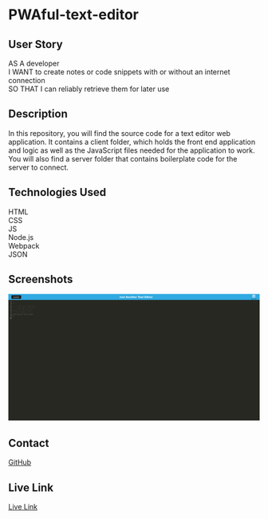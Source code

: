 # PWAful-text-editor

## User Story

AS A developer\
I WANT to create notes or code snippets with or without an internet connection\
SO THAT I can reliably retrieve them for later use

## Description

In this repository, you will find the source code for a text editor web application. It contains a client folder, which holds the front end application and logic as well as the JavaScript files needed for the application to work. You will also find a server folder that contains boilerplate code for the server to connect. 

## Technologies Used

HTML\
CSS\
JS\
Node.js\
Webpack\
JSON

## Screenshots

![img](./images/Screenshot%202024-02-28%20202647.png)

## Contact

[GitHub](https://github.com/shinhye-ji)

## Live Link

[Live Link]()
